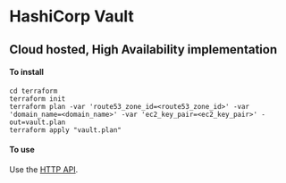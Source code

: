 # HashiCorp Vault
## Cloud hosted, High Availability implementation

#### To install
```
cd terraform
terraform init
terraform plan -var 'route53_zone_id=<route53_zone_id>' -var 'domain_name=<domain_name>' -var 'ec2_key_pair=<ec2_key_pair>' -out=vault.plan
terraform apply "vault.plan"
```

#### To use
Use the [HTTP API](https://www.vaultproject.io/api/index.html).
